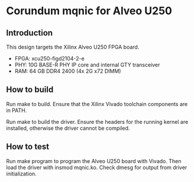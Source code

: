 # Corundum mqnic for Alveo U250

## Introduction

This design targets the Xilinx Alveo U250 FPGA board.

* FPGA: xcu250-figd2104-2-e
* PHY: 10G BASE-R PHY IP core and internal GTY transceiver
* RAM: 64 GB DDR4 2400 (4x 2G x72 DIMM)

## How to build

Run make to build.  Ensure that the Xilinx Vivado toolchain components are
in PATH.

Run make to build the driver.  Ensure the headers for the running kernel are
installed, otherwise the driver cannot be compiled.

## How to test

Run make program to program the Alveo U250 board with Vivado.  Then load the
driver with insmod mqnic.ko.  Check dmesg for output from driver
initialization.


